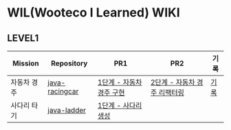 # WIL(Wooteco I Learned) WIKI

## LEVEL1

| Mission | Repository                                                    | PR1                                                                       | PR2                                                                         | 기록                                                                |
|---------|---------------------------------------------------------------|---------------------------------------------------------------------------|-----------------------------------------------------------------------------|-------------------------------------------------------------------|
| 자동차 경주  | [java-racingcar](https://github.com/woo-chang/java-racingcar) | [1단계 - 자동차 경주 구현](https://github.com/woowacourse/java-racingcar/pull/504) | [2단계 - 자동차 경주 리팩터링](https://github.com/woowacourse/java-racingcar/pull/567) | [기록](https://github.com/woo-chang/WIL/tree/main/LEVEL1/racingcar) |
| 사다리 타기  | [java-ladder](https://github.com/woo-chang/java-ladder)       | [1단계 - 사다리 생성](https://github.com/woowacourse/java-ladder/pull/70)        |                                                                             |                                                                   |

